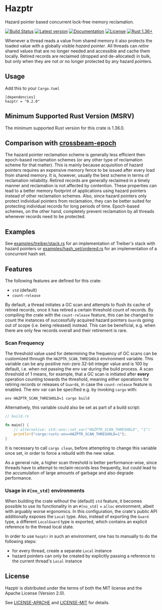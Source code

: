 # Hazptr

Hazard pointer based concurrent lock-free memory reclamation.

[![Build Status](https://travis-ci.com/oliver-giersch/hazptr.svg?branch=master)](
https://travis-ci.com/oliver-giersch/hazptr)
[![Latest version](https://img.shields.io/crates/v/hazptr.svg)](https://crates.io/crates/hazptr)
[![Documentation](https://docs.rs/hazptr/badge.svg)](https://docs.rs/hazptr)
[![License](https://img.shields.io/badge/license-MIT%2FApache--2.0-blue.svg)](
https://github.com/oliver-giersch/hazptr)
[![Rust 1.36+](https://img.shields.io/badge/rust-1.36+-lightgray.svg)](
https://www.rust-lang.org)

Whenever a thread reads a value from shared memory it also protects the loaded
value with a globally visible *hazard pointer*.
All threads can *retire* shared values that are no longer needed and accessible
and cache them locally.
Retired records are reclaimed (dropped and de-allocated) in bulk, but only when
they are not or no longer protected by any hazard pointers.

## Usage

Add this to your `Cargo.toml`

```
[dependencies]
hazptr = "0.2.0"
```

## Minimum Supported Rust Version (MSRV)

The minimum supported Rust version for this crate is 1.36.0.

## Comparison with [crossbeam-epoch](https://crates.io/crates/crossbeam-epoch)

The hazard pointer reclamation scheme is generally less efficient then
epoch-based reclamation schemes (or any other type of reclamation scheme for
that matter).
This is mainly because acquisition of hazard pointers requires an expensive
memory fence to be issued after every load from shared memory.
It is, however, usually the best scheme in terms of reclamation reliability.
Retired records are generally reclaimed in a timely manner and reclamation is
not affected by contention.
These properties can lead to a better memory footprint of applications using
hazard pointers instead of other reclamation schemes.
Also, since hazard pointers only protect individual pointers from reclamation,
they can be better suited for protecting individual records for long periods of
time.
Epoch-based schemes, on the other hand, completely prevent reclamation by all
threads whenever records need to be protected.

## Examples

See [examples/treiber/stack.rs](examples/treiber/stack.rs) for an implementation
of Treiber's stack with hazard pointers or
[examples/hash_set/ordered.rs](examples/hash_set/ordered/mod.rs) for an
implementation of a concurrent hash set.

## Features

The following features are defined for this crate:

- `std` (default)
- `count-release`

By default, a thread initiates a GC scan and attempts to flush its cache of
retired records, once it has retired a certain threshold count of records.
By compiling the crate with the `count-release` feature, this can be changed to
count the instances of successfully acquired hazard pointers `Guard`s going
out of scope (i.e. being released) instead.
This can be beneficial, e.g. when there are only few records overall and
their retirement is rare.

### Scan Frequency

The threshold value used for determining the frequency of GC scans can be
customized through the `HAZPTR_SCAN_THRESHOLD` environment variable.
This variable can be any positive non-zero 32-bit integer value and is 100 by
default, i.e. when not passing the env var during the build process.
A scan threshold of 1 means, for example, that a GC scan is initiated
after **every** operation counting towards the threshold, meaning either
operations for retiring records or releases of `Guard`s, in case the
`count-release` feature is enabled.
The env var can be specified e.g. by invoking `cargo` with:

```
env HAZPTR_SCAN_THRESHOLD=1 cargo build
```

Alternatively, this variable could also be set as part of a build script:

```rust
// build.rs

fn main() {
    // alternative: std::env::set_var("HAZPTR_SCAN_THRESHOLD", "1")
    println!("cargo:rustc-env=HAZPTR_SCAN_THRESHOLD=1");
}
```

It is necessary to call `cargo clean`, before attempting to change this variable
once set, in order to force a rebuild with the new value.

As a general rule, a higher scan threshold is better performance-wise, since
threads have to attempt to reclaim records less frequently, but could lead to
the accumulation of large amounts of garbage and also degrade performance.

### Usage in `#[no_std]` environments

When building the crate without the (default) `std` feature, it becomes
possible to use its functionality in an `#[no_std]` + `alloc` environment, albeit
with arguably worse ergonomics.
In this configuration, the crate's public API additionally exposes the `Local`
type.
Also, instead of exporting the `Guard` type, a different `LocalGuard` type is
exported, which contains an explicit reference to the thread local state.

In order to use `hazptr` in such an environment, one has to manually to do the
following steps:

- for every thread, create a separate `Local` instance
- hazard pointers can only be created by explicitly passing a reference to the
  current thread's `Local` instance

## License

Hazptr is distributed under the terms of both the MIT license and the
Apache License (Version 2.0).

See [LICENSE-APACHE](LICENSE-APACHE) and [LICENSE-MIT](LICENSE-MIT) for details.
